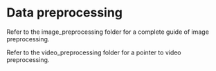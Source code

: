 # Data preprocessing

Refer to the image_preprocessing folder for a complete guide of image preprocessing.

Refer to the video_preprocessing folder for a pointer to video preprocessing.